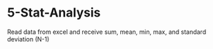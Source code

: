 # 5-Stat-Analysis
Read data from excel and receive  sum, mean, min, max, and standard deviation (N-1)
